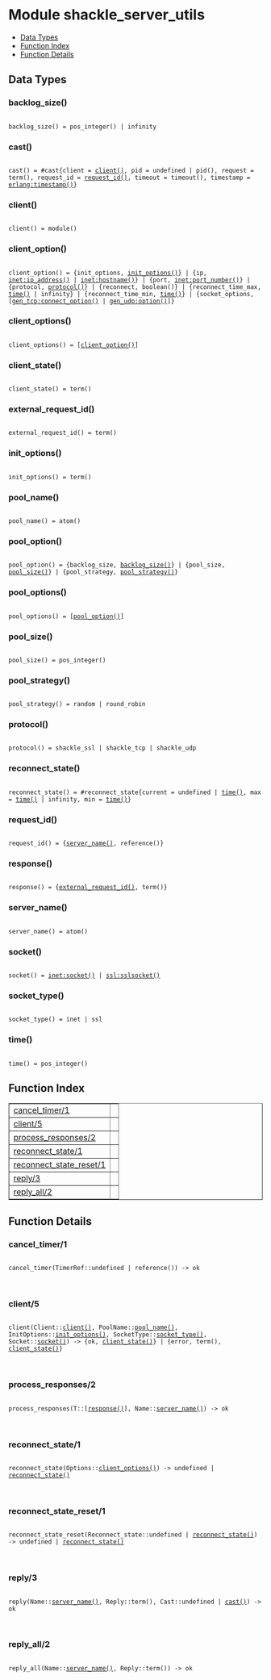 

# Module shackle_server_utils #
* [Data Types](#types)
* [Function Index](#index)
* [Function Details](#functions)

<a name="types"></a>

## Data Types ##




### <a name="type-backlog_size">backlog_size()</a> ###


<pre><code>
backlog_size() = pos_integer() | infinity
</code></pre>




### <a name="type-cast">cast()</a> ###


<pre><code>
cast() = #cast{client = <a href="#type-client">client()</a>, pid = undefined | pid(), request = term(), request_id = <a href="#type-request_id">request_id()</a>, timeout = timeout(), timestamp = <a href="erlang.md#type-timestamp">erlang:timestamp()</a>}
</code></pre>




### <a name="type-client">client()</a> ###


<pre><code>
client() = module()
</code></pre>




### <a name="type-client_option">client_option()</a> ###


<pre><code>
client_option() = {init_options, <a href="#type-init_options">init_options()</a>} | {ip, <a href="inet.md#type-ip_address">inet:ip_address()</a> | <a href="inet.md#type-hostname">inet:hostname()</a>} | {port, <a href="inet.md#type-port_number">inet:port_number()</a>} | {protocol, <a href="#type-protocol">protocol()</a>} | {reconnect, boolean()} | {reconnect_time_max, <a href="#type-time">time()</a> | infinity} | {reconnect_time_min, <a href="#type-time">time()</a>} | {socket_options, [<a href="gen_tcp.md#type-connect_option">gen_tcp:connect_option()</a> | <a href="gen_udp.md#type-option">gen_udp:option()</a>]}
</code></pre>




### <a name="type-client_options">client_options()</a> ###


<pre><code>
client_options() = [<a href="#type-client_option">client_option()</a>]
</code></pre>




### <a name="type-client_state">client_state()</a> ###


<pre><code>
client_state() = term()
</code></pre>




### <a name="type-external_request_id">external_request_id()</a> ###


<pre><code>
external_request_id() = term()
</code></pre>




### <a name="type-init_options">init_options()</a> ###


<pre><code>
init_options() = term()
</code></pre>




### <a name="type-pool_name">pool_name()</a> ###


<pre><code>
pool_name() = atom()
</code></pre>




### <a name="type-pool_option">pool_option()</a> ###


<pre><code>
pool_option() = {backlog_size, <a href="#type-backlog_size">backlog_size()</a>} | {pool_size, <a href="#type-pool_size">pool_size()</a>} | {pool_strategy, <a href="#type-pool_strategy">pool_strategy()</a>}
</code></pre>




### <a name="type-pool_options">pool_options()</a> ###


<pre><code>
pool_options() = [<a href="#type-pool_option">pool_option()</a>]
</code></pre>




### <a name="type-pool_size">pool_size()</a> ###


<pre><code>
pool_size() = pos_integer()
</code></pre>




### <a name="type-pool_strategy">pool_strategy()</a> ###


<pre><code>
pool_strategy() = random | round_robin
</code></pre>




### <a name="type-protocol">protocol()</a> ###


<pre><code>
protocol() = shackle_ssl | shackle_tcp | shackle_udp
</code></pre>




### <a name="type-reconnect_state">reconnect_state()</a> ###


<pre><code>
reconnect_state() = #reconnect_state{current = undefined | <a href="#type-time">time()</a>, max = <a href="#type-time">time()</a> | infinity, min = <a href="#type-time">time()</a>}
</code></pre>




### <a name="type-request_id">request_id()</a> ###


<pre><code>
request_id() = {<a href="#type-server_name">server_name()</a>, reference()}
</code></pre>




### <a name="type-response">response()</a> ###


<pre><code>
response() = {<a href="#type-external_request_id">external_request_id()</a>, term()}
</code></pre>




### <a name="type-server_name">server_name()</a> ###


<pre><code>
server_name() = atom()
</code></pre>




### <a name="type-socket">socket()</a> ###


<pre><code>
socket() = <a href="inet.md#type-socket">inet:socket()</a> | <a href="ssl.md#type-sslsocket">ssl:sslsocket()</a>
</code></pre>




### <a name="type-socket_type">socket_type()</a> ###


<pre><code>
socket_type() = inet | ssl
</code></pre>




### <a name="type-time">time()</a> ###


<pre><code>
time() = pos_integer()
</code></pre>

<a name="index"></a>

## Function Index ##


<table width="100%" border="1" cellspacing="0" cellpadding="2" summary="function index"><tr><td valign="top"><a href="#cancel_timer-1">cancel_timer/1</a></td><td></td></tr><tr><td valign="top"><a href="#client-5">client/5</a></td><td></td></tr><tr><td valign="top"><a href="#process_responses-2">process_responses/2</a></td><td></td></tr><tr><td valign="top"><a href="#reconnect_state-1">reconnect_state/1</a></td><td></td></tr><tr><td valign="top"><a href="#reconnect_state_reset-1">reconnect_state_reset/1</a></td><td></td></tr><tr><td valign="top"><a href="#reply-3">reply/3</a></td><td></td></tr><tr><td valign="top"><a href="#reply_all-2">reply_all/2</a></td><td></td></tr></table>


<a name="functions"></a>

## Function Details ##

<a name="cancel_timer-1"></a>

### cancel_timer/1 ###

<pre><code>
cancel_timer(TimerRef::undefined | reference()) -&gt; ok
</code></pre>
<br />

<a name="client-5"></a>

### client/5 ###

<pre><code>
client(Client::<a href="#type-client">client()</a>, PoolName::<a href="#type-pool_name">pool_name()</a>, InitOptions::<a href="#type-init_options">init_options()</a>, SocketType::<a href="#type-socket_type">socket_type()</a>, Socket::<a href="#type-socket">socket()</a>) -&gt; {ok, <a href="#type-client_state">client_state()</a>} | {error, term(), <a href="#type-client_state">client_state()</a>}
</code></pre>
<br />

<a name="process_responses-2"></a>

### process_responses/2 ###

<pre><code>
process_responses(T::[<a href="#type-response">response()</a>], Name::<a href="#type-server_name">server_name()</a>) -&gt; ok
</code></pre>
<br />

<a name="reconnect_state-1"></a>

### reconnect_state/1 ###

<pre><code>
reconnect_state(Options::<a href="#type-client_options">client_options()</a>) -&gt; undefined | <a href="#type-reconnect_state">reconnect_state()</a>
</code></pre>
<br />

<a name="reconnect_state_reset-1"></a>

### reconnect_state_reset/1 ###

<pre><code>
reconnect_state_reset(Reconnect_state::undefined | <a href="#type-reconnect_state">reconnect_state()</a>) -&gt; undefined | <a href="#type-reconnect_state">reconnect_state()</a>
</code></pre>
<br />

<a name="reply-3"></a>

### reply/3 ###

<pre><code>
reply(Name::<a href="#type-server_name">server_name()</a>, Reply::term(), Cast::undefined | <a href="#type-cast">cast()</a>) -&gt; ok
</code></pre>
<br />

<a name="reply_all-2"></a>

### reply_all/2 ###

<pre><code>
reply_all(Name::<a href="#type-server_name">server_name()</a>, Reply::term()) -&gt; ok
</code></pre>
<br />

